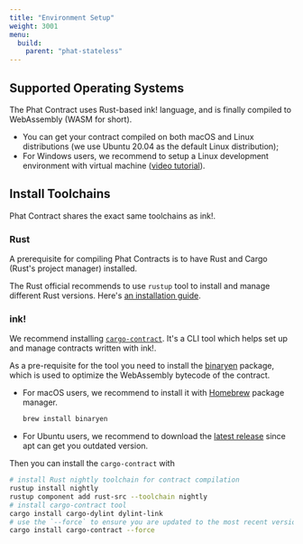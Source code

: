 ```yaml
---
title: "Environment Setup"
weight: 3001
menu:
  build:
    parent: "phat-stateless"
---
```


## Supported Operating Systems

The Phat Contract uses Rust-based ink! language, and is finally compiled to WebAssembly (WASM for short).

- You can get your contract compiled on both macOS and Linux distributions (we use Ubuntu 20.04 as the default Linux distribution);
- For Windows users, we recommend to setup a Linux development environment with virtual machine ([video tutorial](https://www.youtube.com/watch?v=x5MhydijWmc)).

<!-- ## Development Tool

Phat Contract also has its one-stop development tool [devPHAse](https://github.com/l00k/devphase). It's contributed by our community members and is still under active development. You may skip the following steps with devPHAse. -->

## Install Toolchains

Phat Contract shares the exact same toolchains as ink!.

### Rust

A prerequisite for compiling Phat Contracts is to have Rust and Cargo (Rust's project manager) installed.

The Rust official recommends to use `rustup` tool to install and manage different Rust versions. Here's [an installation guide](https://doc.rust-lang.org/cargo/getting-started/installation.html).

### ink!

We recommend installing [`cargo-contract`](https://github.com/paritytech/cargo-contract). It's a CLI tool which helps set up and manage contracts written with ink!.

As a pre-requisite for the tool you need to install the [binaryen](https://github.com/WebAssembly/binaryen) package, which is used to optimize the WebAssembly bytecode of the contract.
- For macOS users, we recommend to install it with [Homebrew](https://brew.sh/) package manager.
  ```bash
  brew install binaryen
  ```
- For Ubuntu users, we recommend to download the [latest release](https://github.com/WebAssembly/binaryen/releases) since apt can get you outdated version.

Then you can install the `cargo-contract` with
```bash
# install Rust nightly toolchain for contract compilation
rustup install nightly
rustup component add rust-src --toolchain nightly
# install cargo-contract tool
cargo install cargo-dylint dylint-link
# use the `--force` to ensure you are updated to the most recent version
cargo install cargo-contract --force
```
